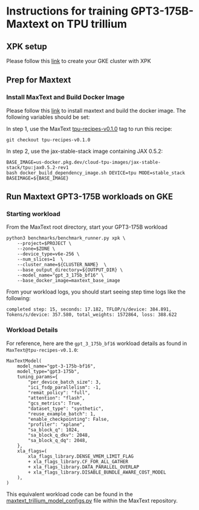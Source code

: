 # Instructions for training GPT3-175B-Maxtext on TPU trillium

## XPK setup
Please follow this [link](https://github.com/AI-Hypercomputer/tpu-recipes/blob/main/training/trillium/XPK_README.md) to create your GKE cluster with XPK

## Prep for Maxtext 

### Install MaxText and Build Docker Image
Please follow this [link](https://github.com/AI-Hypercomputer/tpu-recipes/blob/main/training/trillium/MAXTEXT_README.md) to install maxtext and build the docker image. The following variables should be set:

In step 1, use the MaxText [tpu-recipes-v0.1.0](https://github.com/AI-Hypercomputer/maxtext/releases/tag/tpu-recipes-v0.1.0) tag to run this recipe:
```
git checkout tpu-recipes-v0.1.0
```

In step 2, use the jax-stable-stack image containing JAX 0.5.2:
```
BASE_IMAGE=us-docker.pkg.dev/cloud-tpu-images/jax-stable-stack/tpu:jax0.5.2-rev1
bash docker_build_dependency_image.sh DEVICE=tpu MODE=stable_stack BASEIMAGE=${BASE_IMAGE}
```

## Run Maxtext GPT3-175B workloads on GKE

### Starting workload

From the MaxText root directory, start your GPT3-175B workload
```
python3 benchmarks/benchmark_runner.py xpk \
    --project=$PROJECT \
    --zone=$ZONE \
    --device_type=v6e-256 \
    --num_slices=1  \
    --cluster_name=${CLUSTER_NAME}  \
    --base_output_directory=${OUTPUT_DIR} \
    --model_name="gpt_3_175b_bf16" \
    --base_docker_image=maxtext_base_image
```

From your workload logs, you should start seeing step time logs like the following:
```
completed step: 15, seconds: 17.182, TFLOP/s/device: 384.891, Tokens/s/device: 357.580, total_weights: 1572864, loss: 388.622
```

### Workload Details

For reference, here are the `gpt_3_175b_bf16` workload details as found in `MaxText@tpu-recipes-v0.1.0`:

```
MaxTextModel(
    model_name="gpt-3-175b-bf16",
    model_type="gpt3-175b",
    tuning_params={
        "per_device_batch_size": 3,
        "ici_fsdp_parallelism": -1,
        "remat_policy": "full",
        "attention": "flash",
        "gcs_metrics": True,
        "dataset_type": "synthetic",
        "reuse_example_batch": 1,
        "enable_checkpointing": False,
        "profiler": "xplane",
        "sa_block_q": 1024,
        "sa_block_q_dkv": 2048,
        "sa_block_q_dq": 2048,
    },
    xla_flags=(
        xla_flags_library.DENSE_VMEM_LIMIT_FLAG
        + xla_flags_library.CF_FOR_ALL_GATHER
        + xla_flags_library.DATA_PARALLEL_OVERLAP
        + xla_flags_library.DISABLE_BUNDLE_AWARE_COST_MODEL
    ),
)
```

This equivalent workload code can be found in the [maxtext_trillium_model_configs.py](https://github.com/AI-Hypercomputer/maxtext/blob/tpu-recipes-v0.1.0/benchmarks/maxtext_trillium_model_configs.py#L287) file within the MaxText repository.